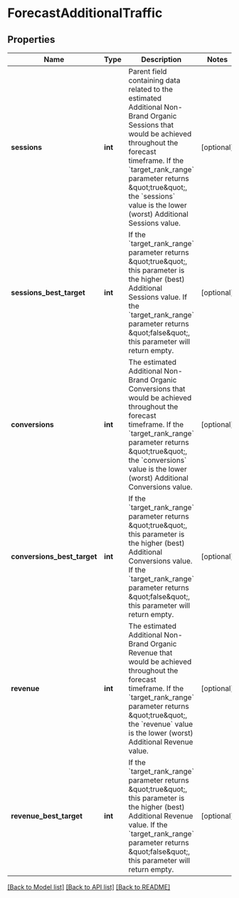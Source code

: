 # ForecastAdditionalTraffic

## Properties
Name | Type | Description | Notes
------------ | ------------- | ------------- | -------------
**sessions** | **int** | Parent field containing data related to the estimated Additional Non-Brand Organic Sessions that would be achieved throughout the forecast timeframe.  If the &#x60;target_rank_range&#x60; parameter returns \&quot;true\&quot;, the &#x60;sessions&#x60; value is the lower (worst) Additional Sessions value. | [optional] 
**sessions_best_target** | **int** | If the &#x60;target_rank_range&#x60; parameter returns \&quot;true\&quot;, this parameter is the higher (best) Additional Sessions value.  If the &#x60;target_rank_range&#x60; parameter returns \&quot;false\&quot;, this parameter will return empty. | [optional] 
**conversions** | **int** | The estimated Additional Non-Brand Organic Conversions that would be achieved throughout the forecast timeframe.  If the &#x60;target_rank_range&#x60; parameter returns \&quot;true\&quot;, the &#x60;conversions&#x60; value is the lower (worst) Additional Conversions value. | [optional] 
**conversions_best_target** | **int** | If the &#x60;target_rank_range&#x60; parameter returns \&quot;true\&quot;, this parameter is the higher (best) Additional Conversions value.  If the &#x60;target_rank_range&#x60; parameter returns \&quot;false\&quot;, this parameter will return empty. | [optional] 
**revenue** | **int** | The estimated Additional Non-Brand Organic Revenue that would be achieved throughout the forecast timeframe.  If the &#x60;target_rank_range&#x60; parameter returns \&quot;true\&quot;, the &#x60;revenue&#x60; value is the lower (worst) Additional Revenue value. | [optional] 
**revenue_best_target** | **int** | If the &#x60;target_rank_range&#x60; parameter returns \&quot;true\&quot;, this parameter is the higher (best) Additional Revenue value.  If the &#x60;target_rank_range&#x60; parameter returns \&quot;false\&quot;, this parameter will return empty. | [optional] 

[[Back to Model list]](../../README.md#documentation-for-models) [[Back to API list]](../../README.md#documentation-for-api-endpoints) [[Back to README]](../../README.md)

